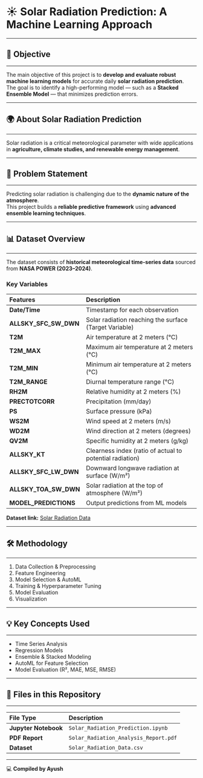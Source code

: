 # ☀️ Solar Radiation Prediction: A Machine Learning Approach  

---

## 🎯 Objective  
---
The main objective of this project is to **develop and evaluate robust machine learning models** for accurate daily **solar radiation prediction**.  
The goal is to identify a high-performing model — such as a **Stacked Ensemble Model** — that minimizes prediction errors.  

---

## 🌍 About Solar Radiation Prediction  
---
Solar radiation is a critical meteorological parameter with wide applications in **agriculture, climate studies, and renewable energy management**.  

---

## 📝 Problem Statement  
---
Predicting solar radiation is challenging due to the **dynamic nature of the atmosphere**.  
This project builds a **reliable predictive framework** using **advanced ensemble learning techniques**.  

---

## 📊 Dataset Overview  
---
The dataset consists of **historical meteorological time-series data** sourced from **NASA POWER (2023–2024)**.  

### Key Variables  

| Features | Description |  
| :--- | :--- |  
| **Date/Time** | Timestamp for each observation |  
| **ALLSKY_SFC_SW_DWN** | Solar radiation reaching the surface (Target Variable) |  
| **T2M** | Air temperature at 2 meters (°C) |  
| **T2M_MAX** | Maximum air temperature at 2 meters (°C) |  
| **T2M_MIN** | Minimum air temperature at 2 meters (°C) |  
| **T2M_RANGE** | Diurnal temperature range (°C) |  
| **RH2M** | Relative humidity at 2 meters (%) |  
| **PRECTOTCORR** | Precipitation (mm/day) |  
| **PS** | Surface pressure (kPa) |  
| **WS2M** | Wind speed at 2 meters (m/s) |  
| **WD2M** | Wind direction at 2 meters (degrees) |  
| **QV2M** | Specific humidity at 2 meters (g/kg) |  
| **ALLSKY_KT** | Clearness index (ratio of actual to potential radiation) |  
| **ALLSKY_SFC_LW_DWN** | Downward longwave radiation at surface (W/m²) |  
| **ALLSKY_TOA_SW_DWN** | Solar radiation at the top of atmosphere (W/m²) |  
| **MODEL_PREDICTIONS** | Output predictions from ML models |  
**Dataset link:** [Solar Radiation Data](<Insert your dataset link here>)  

---

## 🛠️ Methodology  
---
1. Data Collection & Preprocessing  
2. Feature Engineering  
3. Model Selection & AutoML  
4. Training & Hyperparameter Tuning  
5. Model Evaluation  
6. Visualization  

---

## 💡 Key Concepts Used  
---
* Time Series Analysis  
* Regression Models  
* Ensemble & Stacked Modeling  
* AutoML for Feature Selection  
* Model Evaluation (R², MAE, MSE, RMSE)  

---

## 📂 Files in this Repository  
---
| File Type | Description |  
| :--- | :--- |  
| **Jupyter Notebook** | `Solar_Radiation_Prediction.ipynb` |  
| **PDF Report** | `Solar_Radiation_Analysis_Report.pdf` |  
| **Dataset** | `Solar_Radiation_Data.csv` |  

---

💻 **Compiled by Ayush**  
